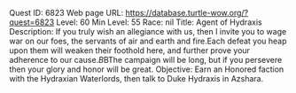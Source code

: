 Quest ID: 6823
Web page URL: https://database.turtle-wow.org/?quest=6823
Level: 60
Min Level: 55
Race: nil
Title: Agent of Hydraxis
Description: If you truly wish an allegiance with us, then I invite you to wage war on our foes, the servants of air and earth and fire.Each defeat you heap upon them will weaken their foothold here, and further prove your adherence to our cause.$B$BThe campaign will be long, but if you persevere then your glory and honor will be great.
Objective: Earn an Honored faction with the Hydraxian Waterlords, then talk to Duke Hydraxis in Azshara.

